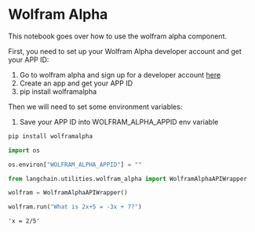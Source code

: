 # Wolfram Alpha

This notebook goes over how to use the wolfram alpha component.

First, you need to set up your Wolfram Alpha developer account and get your APP ID:

1. Go to wolfram alpha and sign up for a developer account [here](https://developer.wolframalpha.com/)
2. Create an app and get your APP ID
3. pip install wolframalpha

Then we will need to set some environment variables:
1. Save your APP ID into WOLFRAM_ALPHA_APPID env variable


```python
pip install wolframalpha
```


```python
import os

os.environ["WOLFRAM_ALPHA_APPID"] = ""
```


```python
from langchain.utilities.wolfram_alpha import WolframAlphaAPIWrapper
```


```python
wolfram = WolframAlphaAPIWrapper()
```


```python
wolfram.run("What is 2x+5 = -3x + 7?")
```




    'x = 2/5'




```python

```

